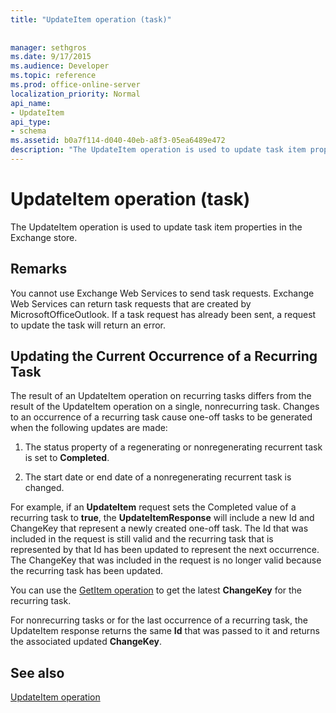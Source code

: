 ```yaml
---
title: "UpdateItem operation (task)"
 
 
manager: sethgros
ms.date: 9/17/2015
ms.audience: Developer
ms.topic: reference
ms.prod: office-online-server
localization_priority: Normal
api_name:
- UpdateItem
api_type:
- schema
ms.assetid: b0a7f114-d040-40eb-a8f3-05ea6489e472
description: "The UpdateItem operation is used to update task item properties in the Exchange store."
---
```


# UpdateItem operation (task)

The UpdateItem operation is used to update task item properties in the Exchange store.
  
## Remarks

You cannot use Exchange Web Services to send task requests. Exchange Web Services can return task requests that are created by MicrosoftOfficeOutlook. If a task request has already been sent, a request to update the task will return an error.
  
## Updating the Current Occurrence of a Recurring Task

The result of an UpdateItem operation on recurring tasks differs from the result of the UpdateItem operation on a single, nonrecurring task. Changes to an occurrence of a recurring task cause one-off tasks to be generated when the following updates are made:
  
1. The status property of a regenerating or nonregenerating recurrent task is set to **Completed**.
    
2. The start date or end date of a nonregenerating recurrent task is changed.
    
For example, if an **UpdateItem** request sets the Completed value of a recurring task to **true**, the **UpdateItemResponse** will include a new Id and ChangeKey that represent a newly created one-off task. The Id that was included in the request is still valid and the recurring task that is represented by that Id has been updated to represent the next occurrence. The ChangeKey that was included in the request is no longer valid because the recurring task has been updated. 
  
You can use the [GetItem operation](getitem-operation.md) to get the latest **ChangeKey** for the recurring task. 
  
For nonrecurring tasks or for the last occurrence of a recurring task, the UpdateItem response returns the same **Id** that was passed to it and returns the associated updated **ChangeKey**.
  
## See also



[UpdateItem operation](updateitem-operation.md)

